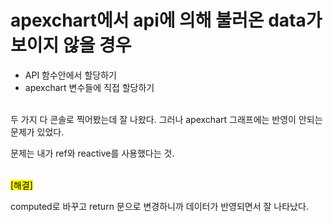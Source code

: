 # apexchart에서 api에 의해 불러온 data가 보이지 않을 경우
- API 함수안에서 할당하기
- apexchart 변수들에 직접 할당하기
<br>
두 가지 다 콘솔로 찍어봤는데 잘 나왔다.
그러나 apexchart 그래프에는 반영이 안되는 문제가 있었다.
<br>

문제는 내가 ref와 reactive를 사용했다는 것.

<br>
<mark> [해결] </mark>

computed로 바꾸고 return 문으로 변경하니까
데이터가 반영되면서 잘 나타났다.
